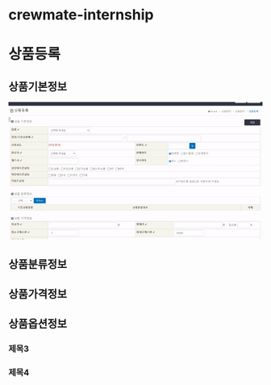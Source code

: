 # crewmate-internship
# 상품등록
## 상품기본정보
![mainUpload](https://github.com/YeJinAhn/crewmate-internship/blob/main/productForm1.gif)
## 상품분류정보
## 상품가격정보
## 상품옵션정보
### 제목3
### 제목4
